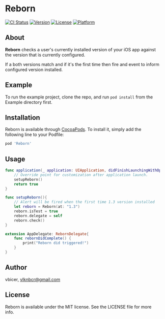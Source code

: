 # Reborn

[![CI Status](http://img.shields.io/travis/vbicer/Reborn.svg?style=flat)](https://travis-ci.org/vbicer/Reborn)
[![Version](https://img.shields.io/cocoapods/v/Reborn.svg?style=flat)](http://cocoapods.org/pods/Reborn)
[![License](https://img.shields.io/cocoapods/l/Reborn.svg?style=flat)](http://cocoapods.org/pods/Reborn)
[![Platform](https://img.shields.io/cocoapods/p/Reborn.svg?style=flat)](http://cocoapods.org/pods/Reborn)

## About
**Reborn** checks a user's currently installed version of your iOS app against the version that is currently configured.

If a both versions match and if it's the first time then fire and event to inform configured version installed.


## Example

To run the example project, clone the repo, and run `pod install` from the Example directory first.

## Installation

Reborn is available through [CocoaPods](http://cocoapods.org). To install
it, simply add the following line to your Podfile:

```ruby
pod 'Reborn'
```


## Usage
```swift
func application(_ application: UIApplication, didFinishLaunchingWithOptions launchOptions: [UIApplicationLaunchOptionsKey: Any]?) -> Bool {
    // Override point for customization after application launch.
    setupReborn()
    return true
}

func setupReborn(){
    // Alert will be fired when the first time 1.3 version installed
    let reborn = Reborn(at: "1.3")
    reborn.isTest = true
    reborn.delegate = self
    reborn.check()
}

extension AppDelegate: RebornDelegate{
    func rebornDidComplete() {
        print("Reborn did triggered!")
    }
}
```
## Author

vbicer, vlknbcr@gmail.com

## License

Reborn is available under the MIT license. See the LICENSE file for more info.

